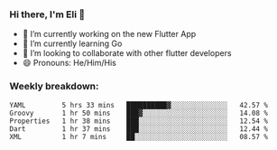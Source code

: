 ### Hi there, I'm Eli 👋
- 🔭 I’m currently working on the new Flutter App
- 🌱 I’m currently learning Go
- 🦄 I’m looking to collaborate with other flutter developers
- 😄 Pronouns: He/Him/His

### Weekly breakdown:
<!--START_SECTION:waka-->
```text
YAML         5 hrs 33 mins   ██████████▓░░░░░░░░░░░░░░   42.57 % 
Groovy       1 hr 50 mins    ███▓░░░░░░░░░░░░░░░░░░░░░   14.08 % 
Properties   1 hr 38 mins    ███░░░░░░░░░░░░░░░░░░░░░░   12.54 % 
Dart         1 hr 37 mins    ███░░░░░░░░░░░░░░░░░░░░░░   12.44 % 
XML          1 hr 7 mins     ██░░░░░░░░░░░░░░░░░░░░░░░   08.57 % 
```
<!--END_SECTION:waka-->

